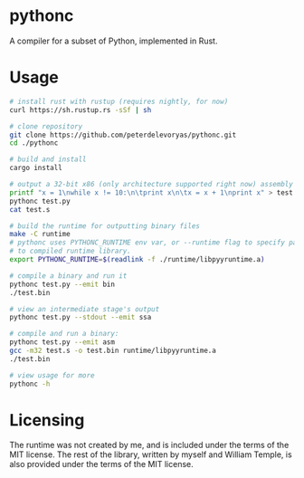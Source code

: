 # pythonc

A compiler for a subset of Python, implemented in Rust.

# Usage

```bash
# install rust with rustup (requires nightly, for now)
curl https://sh.rustup.rs -sSf | sh

# clone repository
git clone https://github.com/peterdelevoryas/pythonc.git
cd ./pythonc

# build and install
cargo install

# output a 32-bit x86 (only architecture supported right now) assembly file
printf "x = 1\nwhile x != 10:\n\tprint x\n\tx = x + 1\nprint x" > test.py
pythonc test.py
cat test.s

# build the runtime for outputting binary files
make -C runtime
# pythonc uses PYTHONC_RUNTIME env var, or --runtime flag to specify path
# to compiled runtime library.
export PYTHONC_RUNTIME=$(readlink -f ./runtime/libpyyruntime.a)

# compile a binary and run it
pythonc test.py --emit bin
./test.bin

# view an intermediate stage's output
pythonc test.py --stdout --emit ssa

# compile and run a binary:
pythonc test.py --emit asm
gcc -m32 test.s -o test.bin runtime/libpyyruntime.a
./test.bin

# view usage for more
pythonc -h
```

# Licensing

The runtime was not created by me, and is included under the
terms of the MIT license. The rest of the library, written by
myself and William Temple, is also provided under the terms
of the MIT license.
